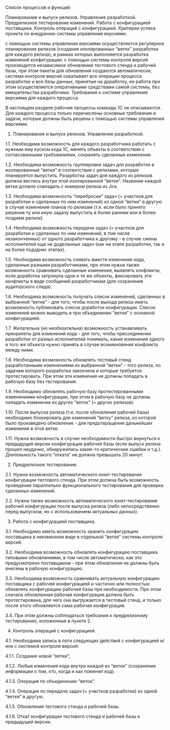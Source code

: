 ﻿Список процессов и функций:

Планирование и выпуск релизов. Управление разработкой.
Предрелизное тестирование изменений.
Работа с конфигурацией поставщика.
Контроль операций с конфигурацией.
Критерии успеха проекта по внедрению системы управления версиями.

с помощью системы управления версиями осуществляется регулярное планирование релизов (создание изолированных “веток” разработки для каждого релиза), в рамках которых выполняется разработка изменений конфигурации;
с помощью системы контроля версий производится независимое обновление тестового стенда и рабочей базы, при этом пакеты для обновления создаются автоматически;
система контроля версий охватывает все операции процесса разработки и все базы данных, принятые на доработку, ее работа при этом осуществляется оперативными средствами самой системы, без вмешательства разрабочика.
Требования к системе управления версиями для каждого процесса.

В настоящем разделе рабочие процессы команды 1С не описываются. Для каждого процесса только перечислены основные требования и задачи, которые должны быть решены с помощью системы управления версиями.

1. Планирование и выпуск релизов. Управление разработкой.

1.1. Необходима возможность для каждого разработчика работать с нужным ему куском кода 1С, менять объекты в соответствии с согласованными требованиями, сохранять сделанные изменения.

1.2. Необходима возможность группировки задач для разработки в изолированные “ветки” в соответствии с релизами, которые планируется выпустить. Разарботка задач для каждого из релизов должна вестись внутри этой изолированной “ветки”. Название каждой ветки должно совпадать с номером релиза из Jira.

1.3. Необходима возможность “переброски” задач (= участков для разработки и сделанных по ним изменений) из одной “ветки” в другую в случае изменения планов по релизам (т.е. если было принято решение ту или иную задачу выпустить в более раннем или в более позднем релизе).

1.4. Необходима возможность передачи задач (= участков для разработки и сделанных по ним изменений, в том числе незаконченных) от одного разработчика к другому - в случае смены исполнителей еще не доделанных задач (как на этапе разработки, так и на более подздних этапах).

1.5. Необходима возможность сливать вместе изменения кода, сделанные разными разработчиками, при этом нужна также возможность сравнивать сделанные изменения, выявлять конфликты, если доработка затронула одни и те же объекты, фиксировать эти конфликты в виде сообщений разработчикам (для сохранения аудиторского следа).

1.6. Необходима возможность получать список изменений, сделанных в выбранной “ветке” - для того, чтобы после выхода релиза иметь возможность публиковать список доработок конфигурации. Список изменений можно выводить и при объединении “ветки” с основной конфигурацией.

1.7. Желательна (но необязательна) возможность устанавливать приоритеты для изменений кода - для того, чтобы присоединении разработок от разных исполнителей понимать, какие изменения одного и того же объекта нужно принять в случае возникновения конфликта между ними.

1.8. Необходима возможность обновлять тестовый стенд разработанными изменениями из выбранной “ветки” - того релиза, по задачам которого разработка закончена и которые требуется протестировать. При этом эти изменения не должны попадать в рабочую базу без тестирования.

1.9. Необходимо обновлять рабочую базу протестированными изменениями конфигурации, при этом в рабочую базу не должны попадать изменения из других “веток” (= других релизов).

1.10. После выпуска релиза (т.е. после обновления рабочей базы) необходимо блокировать для изменений “ветку” релиза, из которой было произведено обновление - для предотвращения дальнейших изменений в этой ветке.

1.11. Нужна возможность в случае необходимости быстро вернуться к предыдущей версии конфигурации рабочей базы (если выпуск релиза прошел неудачно, обнаружились какие-то критические ошибки и т.д.). Длительность такого “отката” не должна превышать 20 минут.

2. Предрелизное тестирование.

2.1. Нужна возможность автоматического юнит-тестирования конфигурации тестового стенда. При этом должна быть возможность проведения параллельно функционального тестирования для проверки сделанных изменений.

2.2. Нужна также возможность автоматического юнит-тестирования рабочей конфигурации после выпуска релиза (либо непосредственно перед выпуском, но с использованием актуальных данных).

3. Работа с конфигурацией поставщика.

3.1. Необходимо иметь возможность хранить конфигурацию поставщика в неизменном виде в отдельной “ветке” системы контроля версий.

3.2. Необходима возможность обновлять конфигурацию поставщика типовыми обновлениями, в том числе автоматически, как это предусмотрено поставщиком - при этом обновления не должны быть внесены в рабочую конфигурацию.

3.3. Необходима возможность сравнивать актуальную конфигурацию поставщика с рабочей конфигурацией и частично или полностью обновлять конфигурацию рабочей базы при необходимости. При этом сначала обновленная рабочая конфигурация должна быть протестирована, для чего она выгружается в тестовый стенд, и только после этого обновляется сама рабочая конфигурация.

3.4. При этом должны соблюдаться требоания к предрелизному тестированию, изложенные в пункте 2.

4. Контроль операций с конфигурацией.

4.1. Необходима запись в логи следующих действий с конфигурацией и/или с системой контроля версий:

4.1.1. Создание новой “ветки”;

4.1.2. Любые изменения кода внутри каждой из “веток” (сохранение информации о том, кто, когда и как поменял код).

4.1.3. Операция по объединению “веток”.

4.1.4. Операция по передаче задач (= участков разработки) из одной “ветки” в другую.

4.1.5. Обновление тестового стенда и рабочей базы.

4.1.6. Откат конфигурации тестового стенда и рабочей базы к предыдущей версии.
